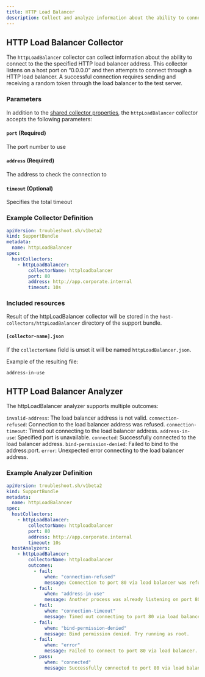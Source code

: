 ```yaml
---
title: HTTP Load Balancer 
description: Collect and analyze information about the ability to connect to the the specified HTTP load balancer address
---
```


## HTTP Load Balancer Collector

The `httpLoadBalancer` collector can collect information about the ability to connect to the the specified HTTP load balancer address. This collector listens on a host port on “0.0.0.0” and then attempts to connect through a HTTP load balancer. A successful connection requires sending and receiving a random token through the load balancer to the test server.

### Parameters

In addition to the [shared collector properties](/collect/collectors/#shared-properties), the `httpLoadBalancer` collector accepts the following parameters:

#### `port` (Required)
The port number to use

#### `address` (Required)
The address to check the connection to

#### `timeout` (Optional)
Specifies the total timeout

### Example Collector Definition

```yaml
apiVersion: troubleshoot.sh/v1beta2
kind: SupportBundle
metadata:
  name: httpLoadBalancer
spec:
  hostCollectors:
    - httpLoadBalancer:
        collectorName: httploadbalancer
        port: 80
        address: http://app.corporate.internal
        timeout: 10s
```

### Included resources

Result of the httpLoadBalancer collector will be stored in the `host-collectors/httpLoadBalancer` directory of the support bundle.

#### `[collector-name].json`

If the `collectorName` field is unset it will be named `httpLoadBalancer.json`.

Example of the resulting file:

```
address-in-use
```

## HTTP Load Balancer Analyzer

The httpLoadBalancer analyzer supports multiple outcomes:

`invalid-address`: The load balancer address is not valid.
`connection-refused`: Connection to the load balancer address was refused.
`connection-timeout`: Timed out connecting to the load balancer address.
`address-in-use`: Specified port is unavailable.
`connected`: Successfully connected to the load balancer address.
`bind-permission-denied`: Failed to bind to the address:port.
`error`: Unexpected error connecting to the load balancer address.

### Example Analyzer Definition

```yaml
apiVersion: troubleshoot.sh/v1beta2
kind: SupportBundle
metadata:
  name: httpLoadBalancer
spec:
  hostCollectors:
    - httpLoadBalancer:
        collectorName: httploadbalancer
        port: 80
        address: http://app.corporate.internal
        timeout: 10s
  hostAnalyzers:
    - httpLoadBalancer:
        collectorName: httploadbalancer
        outcomes:
          - fail:
              when: "connection-refused"
              message: Connection to port 80 via load balancer was refused.
          - fail:
              when: "address-in-use"
              message: Another process was already listening on port 80.
          - fail:
              when: "connection-timeout"
              message: Timed out connecting to port 80 via load balancer. Check your firewall.
          - fail:
              when: "bind-permission-denied"
              message: Bind permission denied. Try running as root.
          - fail:
              when: "error"
              message: Failed to connect to port 80 via load balancer.
          - pass:
              when: "connected"
              message: Successfully connected to port 80 via load balancer.
```
